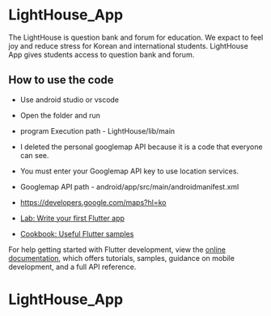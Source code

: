 # LightHouse_App

The LightHouse is question bank and forum for education. We expact to feel joy and reduce stress for Korean and international students.
LightHouse App gives students access to question bank and forum.

## How to use the code

- Use android studio or vscode<br/>
- Open the folder and run<br/>
- program Execution path    -     LightHouse/lib/main

- I deleted the personal googlemap API because it is a code that everyone can see.
- You must enter your Googlemap API key to use location services.
- Googlemap API path - android/app/src/main/androidmanifest.xml
- https://developers.google.com/maps?hl=ko



- [Lab: Write your first Flutter app](https://docs.flutter.dev/get-started/codelab)
- [Cookbook: Useful Flutter samples](https://docs.flutter.dev/cookbook)

For help getting started with Flutter development, view the
[online documentation](https://docs.flutter.dev/), which offers tutorials,
samples, guidance on mobile development, and a full API reference.
# LightHouse_App
